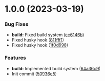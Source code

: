 # 1.0.0 (2023-03-19)


### Bug Fixes

* **build:** Fixed build system ([cc6146b](https://github.com/oblakstudio/nestjs-puppeteer/commit/cc6146b7fa9d664341228f8f90ec3a9fd1442c65))
* Fixed husky hook ([811fff1](https://github.com/oblakstudio/nestjs-puppeteer/commit/811fff147be88f6eeb0100f89196aadcd376e554))
* Fixed husky hook ([1f0d998](https://github.com/oblakstudio/nestjs-puppeteer/commit/1f0d9984cf31e1469ce1c871bfd78377cf9d8d13))


### Features

* **build:** Implemented build system ([64a36c9](https://github.com/oblakstudio/nestjs-puppeteer/commit/64a36c95e5a703544c591e10d9bc99f4f8a3e7b8))
* Init commit ([50936e5](https://github.com/oblakstudio/nestjs-puppeteer/commit/50936e5de86578bd9bca3add374f9ef5fd1d923a))
